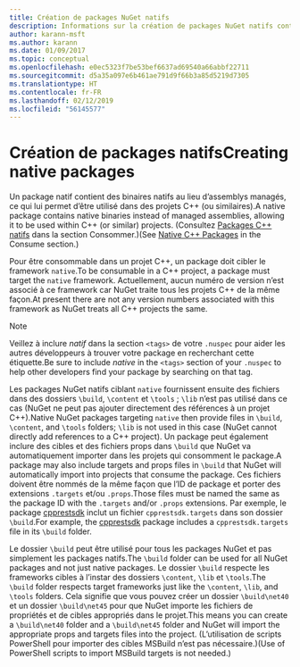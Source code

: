 ```yaml
---
title: Création de packages NuGet natifs
description: Informations sur la création de packages NuGet natifs contenant du code C++ au lieu de code managé, à utiliser dans des projets C++.
author: karann-msft
ms.author: karann
ms.date: 01/09/2017
ms.topic: conceptual
ms.openlocfilehash: e0ec5323f7be53bef6637ad69540a66abbf22711
ms.sourcegitcommit: d5a35a097e6b461ae791d9f66b3a85d5219d7305
ms.translationtype: HT
ms.contentlocale: fr-FR
ms.lasthandoff: 02/12/2019
ms.locfileid: "56145577"
---
```

# <a name="creating-native-packages"></a><span data-ttu-id="68d74-103">Création de packages natifs</span><span class="sxs-lookup"><span data-stu-id="68d74-103">Creating native packages</span></span>

<span data-ttu-id="68d74-104">Un package natif contient des binaires natifs au lieu d’assemblys managés, ce qui lui permet d’être utilisé dans des projets C++ (ou similaires).</span><span class="sxs-lookup"><span data-stu-id="68d74-104">A native package contains native binaries instead of managed assemblies, allowing it to be used within C++ (or similar) projects.</span></span> <span data-ttu-id="68d74-105">(Consultez [Packages C++ natifs](../consume-packages/finding-and-choosing-packages.md#native-c-packages) dans la section Consommer.)</span><span class="sxs-lookup"><span data-stu-id="68d74-105">(See [Native C++ Packages](../consume-packages/finding-and-choosing-packages.md#native-c-packages) in the Consume section.)</span></span>

<span data-ttu-id="68d74-106">Pour être consommable dans un projet C++, un package doit cibler le framework `native`.</span><span class="sxs-lookup"><span data-stu-id="68d74-106">To be consumable in a C++ project, a package must target the `native` framework.</span></span> <span data-ttu-id="68d74-107">Actuellement, aucun numéro de version n’est associé à ce framework car NuGet traite tous les projets C++ de la même façon.</span><span class="sxs-lookup"><span data-stu-id="68d74-107">At present there are not any version numbers associated with this framework as NuGet treats all C++ projects the same.</span></span>

> [!Note]
> <span data-ttu-id="68d74-108">Veillez à inclure *natif* dans la section `<tags>` de votre `.nuspec` pour aider les autres développeurs à trouver votre package en recherchant cette étiquette.</span><span class="sxs-lookup"><span data-stu-id="68d74-108">Be sure to include *native* in the `<tags>` section of your `.nuspec` to help other developers find your package by searching on that tag.</span></span>

<span data-ttu-id="68d74-109">Les packages NuGet natifs ciblant `native` fournissent ensuite des fichiers dans des dossiers `\build`, `\content` et `\tools` ; `\lib` n’est pas utilisé dans ce cas (NuGet ne peut pas ajouter directement des références à un projet C++).</span><span class="sxs-lookup"><span data-stu-id="68d74-109">Native NuGet packages targeting `native` then provide files in `\build`, `\content`, and `\tools` folders; `\lib` is not used in this case (NuGet cannot directly add references to a C++ project).</span></span> <span data-ttu-id="68d74-110">Un package peut également inclure des cibles et des fichiers props dans `\build` que NuGet va automatiquement importer dans les projets qui consomment le package.</span><span class="sxs-lookup"><span data-stu-id="68d74-110">A package may also include targets and props files in `\build` that NuGet will automatically import into projects that consume the package.</span></span> <span data-ttu-id="68d74-111">Ces fichiers doivent être nommés de la même façon que l’ID de package et porter des extensions `.targets` et/ou `.props`.</span><span class="sxs-lookup"><span data-stu-id="68d74-111">Those files must be named the same as the package ID with the `.targets` and/or `.props` extensions.</span></span> <span data-ttu-id="68d74-112">Par exemple, le package [cpprestsdk](https://nuget.org/packages/cpprestsdk/) inclut un fichier `cpprestsdk.targets` dans son dossier `\build`.</span><span class="sxs-lookup"><span data-stu-id="68d74-112">For example, the [cpprestsdk](https://nuget.org/packages/cpprestsdk/) package includes a `cpprestsdk.targets` file in its `\build` folder.</span></span>

<span data-ttu-id="68d74-113">Le dossier `\build` peut être utilisé pour tous les packages NuGet et pas simplement les packages natifs.</span><span class="sxs-lookup"><span data-stu-id="68d74-113">The `\build` folder can be used for all NuGet packages and not just native packages.</span></span> <span data-ttu-id="68d74-114">Le dossier `\build` respecte les frameworks cibles à l’instar des dossiers `\content`, `\lib` et `\tools`.</span><span class="sxs-lookup"><span data-stu-id="68d74-114">The `\build` folder respects target frameworks just like the `\content`, `\lib`, and `\tools` folders.</span></span> <span data-ttu-id="68d74-115">Cela signifie que vous pouvez créer un dossier `\build\net40` et un dossier `\build\net45` pour que NuGet importe les fichiers de propriétés et de cibles appropriés dans le projet.</span><span class="sxs-lookup"><span data-stu-id="68d74-115">This means you can create a `\build\net40` folder and a `\build\net45` folder and NuGet will import the appropriate props and targets files into the project.</span></span> <span data-ttu-id="68d74-116">(L’utilisation de scripts PowerShell pour importer des cibles MSBuild n’est pas nécessaire.)</span><span class="sxs-lookup"><span data-stu-id="68d74-116">(Use of PowerShell scripts to import MSBuild targets is not needed.)</span></span>
